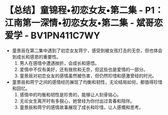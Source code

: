 # 【总结】童锦程•初恋女友•第二集 - P1：江南第一深情•初恋女友•第二集 - 斌哥恋爱学 - BV1PN411C7WY

-   童景辰在第二集中遇到了初恋女友蒋宁，感受到被女孩打击的无奈，但也体会到成长和感恩的重要性。
    1.  男人在感情中遭遇挫折，会成长和感悟。
    2.  爱情中不仅有美好，还有挫败和无奈，但这些也是爱情的一部分。
    3.  童景辰对初恋女友的感情虽然被伤害，但仍然珍惜和感激曾经的时光。
-   童景辰和蒋宁之间的感情经历展现了均衡和韧性，无论结局如何，都值得珍惜和回忆。
    1.  感情中的均衡和韧性是珍贵的，能够让人刻骨铭心。
    2.  无论女生离开时有多狠心，她曾经为你付出过青春和陪伴。
    3.  童景辰和蒋宁的感情故事展现了成长和珍惜，让人感慨和思考。